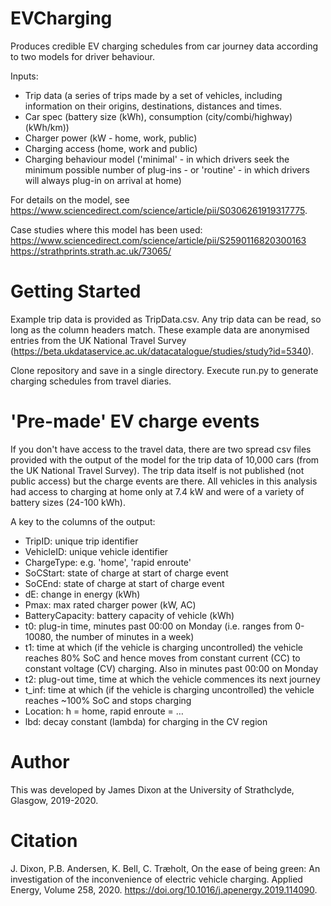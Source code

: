 # EVCharging
Produces credible EV charging schedules from car journey data according to two models for driver behaviour. 

Inputs:
<ul>
  <li>Trip data (a series of trips made by a set of vehicles, including information on their origins, destinations, distances and times.</li>
  <li>Car spec (battery size (kWh), consumption (city/combi/highway) (kWh/km))</li>
  <li>Charger power (kW - home, work, public)</li>
  <li>Charging access (home, work and public)</li>
  <li>Charging behaviour model ('minimal' - in which drivers seek the minimum possible number of plug-ins - or 'routine' - in which drivers will always plug-in on arrival at home)</li>
</ul>

For details on the model, see https://www.sciencedirect.com/science/article/pii/S0306261919317775.

Case studies where this model has been used:
https://www.sciencedirect.com/science/article/pii/S2590116820300163
https://strathprints.strath.ac.uk/73065/

# Getting Started
Example trip data is provided as TripData.csv. Any trip data can be read, so long as the column headers match. These example data are anonymised entries from the UK National Travel Survey (https://beta.ukdataservice.ac.uk/datacatalogue/studies/study?id=5340).

Clone repository and save in a single directory. Execute run.py to generate charging schedules from travel diaries.

# 'Pre-made' EV charge events
If you don't have access to the travel data, there are two spread csv files provided with the output of the model for the trip data of 10,000 cars (from the UK National Travel Survey). The trip data itself is not published (not public access) but the charge events are there. All vehicles in this analysis had access to charging at home only at 7.4 kW and were of a variety of battery sizes (24-100 kWh).

A key to the columns of the output:
<ul>
<li>TripID: unique trip identifier</li>
<li>VehicleID: unique vehicle identifier</li>
<li>ChargeType: e.g. 'home', 'rapid enroute'</li>
<li>SoCStart: state of charge at start of charge event</li>
<li>SoCEnd: state of charge at start of charge event</li>
<li>dE: change in energy (kWh)</li>
<li>Pmax: max rated charger power (kW, AC)</li>
<li>BatteryCapacity: battery capacity of vehicle (kWh)</li>
<li>t0: plug-in time, minutes past 00:00 on Monday (i.e. ranges from 0-10080, the number of minutes in a week)</li>
<li>t1: time at which (if the vehicle is charging uncontrolled) the vehicle reaches 80% SoC and hence moves from constant current (CC) to constant voltage (CV) charging. Also in minutes past 00:00 on Monday</li>
<li>t2: plug-out time, time at which the vehicle commences its next journey</li>
<li>t_inf: time at which (if the vehicle is charging uncontrolled) the vehicle reaches ~100% SoC and stops charging</li>
<li>Location: h = home, rapid enroute = …</li>
<li>lbd: decay constant (lambda) for charging in the CV region</li>
</ul>

# Author
This was developed by James Dixon at the University of Strathclyde, Glasgow, 2019-2020.

# Citation
J. Dixon, P.B. Andersen, K. Bell, C. Træholt, On the ease of being green: An investigation of the inconvenience of electric vehicle charging. Applied Energy,
Volume 258, 2020. https://doi.org/10.1016/j.apenergy.2019.114090.
